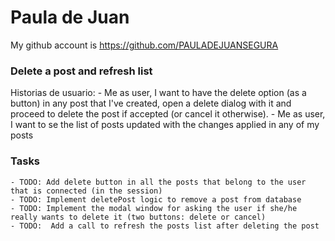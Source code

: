 # Paula de Juan

My github account is https://github.com/PAULADEJUANSEGURA


### Delete a post and refresh list

Historias de usuario:
	- Me as user, I want to have the delete option (as a button) in any post that I've created, open a delete dialog with it and proceed to delete the post if accepted (or cancel it otherwise).
	- Me as user, I want to se the list of posts updated with the changes applied in any of my posts

### Tasks

	- TODO: Add delete button in all the posts that belong to the user that is connected (in the session)
	- TODO: Implement deletePost logic to remove a post from database
	- TODO: Implement the modal window for asking the user if she/he really wants to delete it (two buttons: delete or cancel)
	- TODO:  Add a call to refresh the posts list after deleting the post

